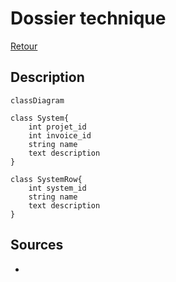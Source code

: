 # Dossier technique

[Retour](../readme.md)

## Description


```mermaid
classDiagram

class System{
    int projet_id
    int invoice_id
    string name
    text description
}

class SystemRow{
    int system_id
    string name
    text description
}

```

## Sources

* []()
